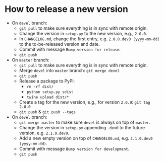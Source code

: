 # How to release a new version

* On `devel` branch:
  * `git pull` to make sure everything is in sync with remote origin.
  * Change the version in `setup.py` to the new version, e.g., `2.0.0`.
  * In `CHANGELOG.md`, change the first entry, e.g. `2.0.0.dev0 (yyyy-mm-dd)` to the to-be-released version and date.
  * Commit with message `Bump version for release`.
  * `git push`
* On `master` branch:
  * `git pull` to make sure everything is in sync with remote origin.
  * Merge `devel` into `master` branch: `git merge devel`
  * `git push`
  * Release a package to PyPi:
    * `rm -rf dist/`
    * `python setup.py sdist`
    * `twine upload dist/*`
  * Create a tag for the new version, e.g., for version `2.0.0`: `git tag 2.0.0`
  * `git push` & `git push --tags`
* On `devel` branch:
  * `git merge master` to make sure `devel` is always on top of `master`.
  * Change the version in `setup.py` appending `.dev0` to the future version, e.g. `2.1.0.dev0`.
  * Add a new empty version on top of `CHANGELOG.md`, e.g. `2.1.0.dev0 (yyyy-mm-dd)`.
  * Commit with message `Bump version for development`.
  * `git push`


